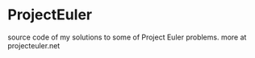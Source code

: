 ProjectEuler
============
source code of my solutions to some of Project Euler problems.
more at projecteuler.net
